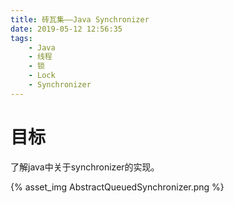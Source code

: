 ```yaml
---
title: 砖瓦集——Java Synchronizer
date: 2019-05-12 12:56:35
tags:
    - Java
    - 线程
    - 锁
    - Lock
    - Synchronizer
---
```


# 目标
了解java中关于synchronizer的实现。

{% asset_img AbstractQueuedSynchronizer.png %}
